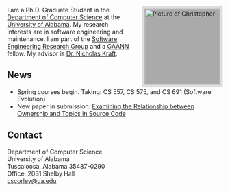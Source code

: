 <img style="border: 6px solid #ddd; height: 175px; float: right; padding: 1px; background: #aaa; margin-left: 20px;"
     src="http://cs.ua.edu/~cscorley/images/cscorley.jpg"
     title="Chris"
     alt="Picture of Christopher"/>

I am a Ph.D. Graduate Student in the [Department of Computer Science](http://cs.ua.edu/)
 at the [University of Alabama](http://www.ua.edu/).
My research interests are in software engineering and maintenance.
I am part of the [Software Engineering Research Group](http://software.eng.ua.edu/)
 and a [GAANN](http://gaann.cs.ua.edu/) fellow. My
advisor is [Dr. Nicholas Kraft](http://cs.ua.edu/~nkraft/).

News
----
* Spring courses begin. Taking: CS 557, CS 575, and CS 691 (Software Evolution)
* New paper in submission: [Examining the Relationship between Ownership and
  Topics in Source Code](http://software.eng.ua.edu/reports/SERG-2012-01)

Contact
-------
Department of Computer Science<br />
University of Alabama<br />
Tuscaloosa, Alabama 35487-0290<br />
Office: 2031 Shelby Hall<br />
<span class="mailto">[cscorley@ua.edu](mailto:cscorley@ua.edu)</span>

